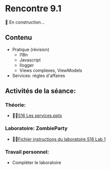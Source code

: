# Rencontre 9.1

🚧 En construction...

## Contenu
- Pratique (révision)  
  - I18n  
  - Javascript  
  - Ilogger  
  - Views complexes, ViewModels  
- Services: règles d'affaires 

## Activités de la séance: 

### Théorie:  
- 🔗‍💥[S16 Les services.pptx](BRISE) 

### Laboratoire: ZombieParty 
- 🔗‍💥[Fichier instructions du laboratoire S16 Lab 1](BRISE) 

### Travail personnel: 
- Compléter le laboratoire 
